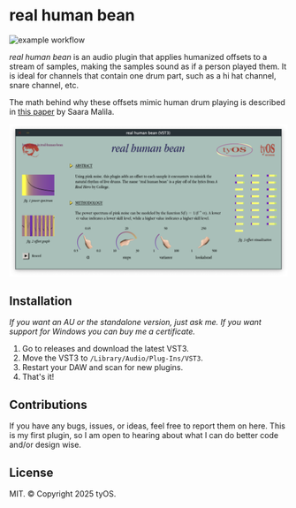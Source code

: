 # real human bean

![example workflow](https://github.com/masonalan/real-human-bean/actions/workflows/release.yml/badge.svg?branch=)

*real human bean* is an audio plugin that applies humanized offsets to a stream of samples, making the samples sound as
if a person played them. It is ideal for channels that contain one drum part, such as a hi hat channel, snare channel,
etc.

The math behind why these offsets mimic human drum playing is described in [this
paper](https://helda.helsinki.fi/server/api/core/bitstreams/14c64deb-b17c-41e1-a50e-cad74fa66c75/content) by Saara Malila.

![screenshot 1](assets/ss1.png)

## Installation

*If you want an AU or the standalone version, just ask me. If you want support for Windows you can buy me a
certificate.*

1. Go to releases and download the latest VST3.
2. Move the VST3 to `/Library/Audio/Plug-Ins/VST3`.
3. Restart your DAW and scan for new plugins.
4. That's it!

## Contributions

If you have any bugs, issues, or ideas, feel free to report them on here. This is my first plugin, so I am open to
hearing about what I can do better code and/or design wise.

## License

MIT. © Copyright 2025 tyOS.

